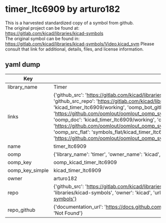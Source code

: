 # timer_ltc6909 by arturo182  
This is a harvested standardized copy of a symbol from github.  
The original project can be found at:  
https://gitlab.com/kicad/libraries/kicad-symbols  
The original symbol can be found in:
https://gitlab.com/kicad/libraries/kicad-symbols/Video.kicad_sym
Please consult that link for additional, details, files, and license information.  
## yaml dump  
| Key | Value |  
| --- | --- |  
| library_name | Timer |  
| links | {'github_src': 'https://gitlab.com/kicad/libraries/kicad-symbols/Video.kicad_sym', 'github_src_repo': 'https://gitlab.com/kicad/libraries/kicad-symbols', 'oomp_bot': 'kicad_timer_ltc6909/working', 'oomp_bot_github': 'https://github.com/oomlout/oomlout_oomp_symbol_bot/tree/main/kicad_timer_ltc6909/working', 'oomp_doc': 'kicad_timer_ltc6909/working', 'oomp_doc_github': 'https://github.com/oomlout/oomlout_oomp_symbol_doc/tree/main/kicad_timer_ltc6909/working', 'oomp_src_flat': 'symbols_flat/kicad_timer_ltc6909/working', 'oomp_src_flat_github': 'https://github.com/oomlout/oomlout_oomp_symbol_src/tree/main/kicad_timer_ltc6909/working'} |  
| name | timer_ltc6909 |  
| oomp | {'library_name': 'timer', 'owner_name': 'kicad', 'symbol_name': 'timer_ltc6909'} |  
| oomp_key | oomp_kicad_timer_ltc6909 |  
| oomp_key_simple | kicad_timer_ltc6909 |  
| owner | arturo182 |  
| repo | {'github_src': 'https://gitlab.com/kicad/libraries/kicad-symbols/Video.kicad_sym', 'name': 'libraries/kicad-symbols', 'owner': 'kicad', 'url': 'https://gitlab.com/kicad/libraries/kicad-symbols'} |  
| repo_github | {'documentation_url': 'https://docs.github.com/rest/repos/repos#get-a-repository', 'message': 'Not Found'} |  

